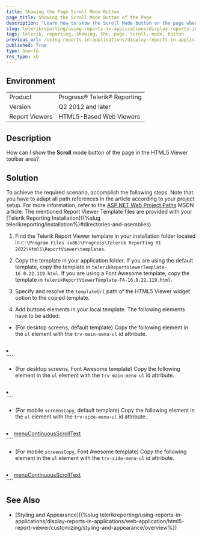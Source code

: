 ```yaml
---
title: Showing the Page Scroll Mode Button
page_title: Showing the Scroll Mode Button of the Page
description: "Learn how to show the Scroll Mode button on the page when using Telerik Reporting in web applications."
slug: telerikreporting/using-reports-in-applications/display-reports-in-applications/web-application/html5-report-viewer/customizing/how-to-show-the-page-scroll-mode-button
tags: telerik, reporting, showing, the, page, scroll, mode, button
previous_url: /using-reports-in-applications/display-reports-in-applications/web-application/html5-report-viewer/customizing/how-to-show-the-page-scroll-mode-button
published: True
type: how-to
res_type: kb
---
```


## Environment

<table>
	<tbody>
		<tr>
			<td>Product</td>
			<td>Progress® Telerik® Reporting</td>
		</tr>
		<tr>
			<td>Version</td>
			<td>Q2 2012 and later</td>
		</tr>
	   <tr>
			<td>Report Viewers</td>
			<td>HTML5-Based Web Viewers</td>
		</tr>
	</tbody>
</table>

## Description

How can I show the **Scroll** mode button of the page in the HTML5 Viewer toolbar area?

## Solution

To achieve the required scenario, accomplish the following steps. Note that you have to adapt all path references in the article according to your project setup. For more information, refer to the [ASP.NET Web Project Paths](http://msdn.microsoft.com/en-us/library/ms178116.aspx) MSDN article. The mentioned Report Viewer Template files are provided with your [Telerik Reporting Installation]({%slug telerikreporting/installation%}#directories-and-asemblies).

1. Find the Telerik Report Viewer template in your installation folder located in `C:\Program Files (x86)\Progress\Telerik Reporting R1 2022\Html5\ReportViewer\templates`.

1. Copy the template in your application folder. If you are using the default template, copy the template in `telerikReportViewerTemplate-16.0.22.119.html`. If you are using a Font Awesome template, copy the template in `telerikReportViewerTemplate-FA-16.0.22.119.html`.

1. Specify and resolve the `templateUrl` path of the HTML5 Viewer widget option to the copied template.

1. Add buttons elements in your local template. The following elements have to be added:

  * (For desktop screens, default template) Copy the following element in the `ul` element with the `trv-main-menu-ul` id attribute.

      ````html
<li aria-label="ariaLabelMenuContinuousScroll"><a data-command="telerik_ReportViewer_pageMode" title="menuContinuousScrollTitle" href="#"><i class="t-font-icon t-i-scroll"></i></a></li>
````

   * (For desktop screens, Font Awesome template) Copy the following element in the `ul` element with the `trv-main-menu-ul` id attribute.

      ````html
<li aria-label="ariaLabelMenuContinuousScroll"><a data-command="telerik_ReportViewer_pageMode" title="menuContinuousScrollTitle" href="#"><i class="fa fa-angle-double-down icon-angle-double-down"></i></a></li>
````

  * (For mobile `screensCopy`, default template) Copy the following element in the `ul` element with the `trv-side-menu-ul` id attribute.

      ````html
<li aria-label="ariaLabelMenuContinuousScroll"><a data-command="telerik_ReportViewer_pageMode" title="menuContinuousScrollTitle" href="#"><i class="t-font-icon t-i-scroll"></i><span>menuContinuousScrollText</span></a></li>
````

  * (For mobile `screensCopy`, Font Awesome template) Copy the following element in the `ul` element with the `trv-side-menu-ul` id attribute.

      ````html
<li aria-label="ariaLabelMenuContinuousScroll"><a data-command="telerik_ReportViewer_pageMode" title="menuContinuousScrollTitle" href="#"><i class="fa fa-angle-double-down icon-angle-double-down"></i><span>menuContinuousScrollText</span></a></li>
````

## See Also

* [Styling and Appearance]({%slug telerikreporting/using-reports-in-applications/display-reports-in-applications/web-application/html5-report-viewer/customizing/styling-and-appearance/overview%})
